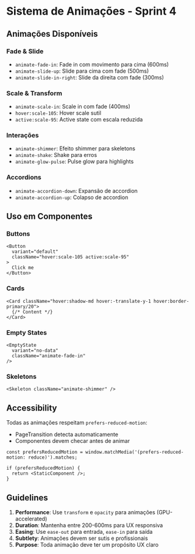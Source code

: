 # Sistema de Animações - Sprint 4

## Animações Disponíveis

### Fade & Slide
- `animate-fade-in`: Fade in com movimento para cima (600ms)
- `animate-slide-up`: Slide para cima com fade (500ms)
- `animate-slide-in-right`: Slide da direita com fade (300ms)

### Scale & Transform
- `animate-scale-in`: Scale in com fade (400ms)
- `hover:scale-105`: Hover scale sutil
- `active:scale-95`: Active state com escala reduzida

### Interações
- `animate-shimmer`: Efeito shimmer para skeletons
- `animate-shake`: Shake para erros
- `animate-glow-pulse`: Pulse glow para highlights

### Accordions
- `animate-accordion-down`: Expansão de accordion
- `animate-accordion-up`: Colapso de accordion

## Uso em Componentes

### Buttons
```tsx
<Button 
  variant="default"
  className="hover:scale-105 active:scale-95"
>
  Click me
</Button>
```

### Cards
```tsx
<Card className="hover:shadow-md hover:-translate-y-1 hover:border-primary/20">
  {/* Content */}
</Card>
```

### Empty States
```tsx
<EmptyState 
  variant="no-data"
  className="animate-fade-in"
/>
```

### Skeletons
```tsx
<Skeleton className="animate-shimmer" />
```

## Accessibility

Todas as animações respeitam `prefers-reduced-motion`:
- PageTransition detecta automaticamente
- Componentes devem checar antes de animar

```tsx
const prefersReducedMotion = window.matchMedia('(prefers-reduced-motion: reduce)').matches;

if (prefersReducedMotion) {
  return <StaticComponent />;
}
```

## Guidelines

1. **Performance**: Use `transform` e `opacity` para animações (GPU-accelerated)
2. **Duration**: Mantenha entre 200-600ms para UX responsiva
3. **Easing**: Use `ease-out` para entrada, `ease-in` para saída
4. **Subtlety**: Animações devem ser sutis e profissionais
5. **Purpose**: Toda animação deve ter um propósito UX claro
